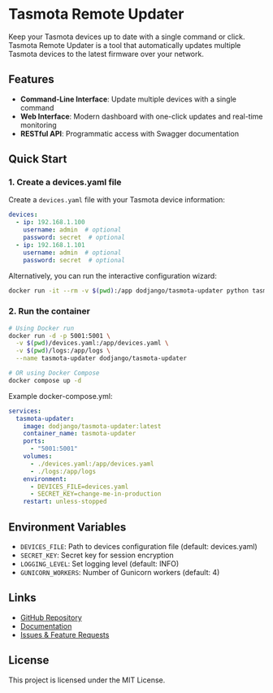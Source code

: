 # Tasmota Remote Updater

Keep your Tasmota devices up to date with a single command or click. Tasmota Remote Updater is a tool that automatically updates multiple Tasmota devices to the latest firmware over your network.

## Features

- **Command-Line Interface**: Update multiple devices with a single command
- **Web Interface**: Modern dashboard with one-click updates and real-time monitoring
- **RESTful API**: Programmatic access with Swagger documentation

## Quick Start

### 1. Create a devices.yaml file

Create a `devices.yaml` file with your Tasmota device information:

```yaml
devices:
  - ip: 192.168.1.100
    username: admin  # optional
    password: secret  # optional
  - ip: 192.168.1.101
    username: admin  # optional
    password: secret  # optional
```

Alternatively, you can run the interactive configuration wizard:

```bash
docker run -it --rm -v $(pwd):/app dodjango/tasmota-updater python tasmota_updater.py --configure
```

### 2. Run the container

```bash
# Using Docker run
docker run -d -p 5001:5001 \
  -v $(pwd)/devices.yaml:/app/devices.yaml \
  -v $(pwd)/logs:/app/logs \
  --name tasmota-updater dodjango/tasmota-updater

# OR using Docker Compose
docker compose up -d
```

Example docker-compose.yml:
```yaml
services:
  tasmota-updater:
    image: dodjango/tasmota-updater:latest
    container_name: tasmota-updater
    ports:
      - "5001:5001"
    volumes:
      - ./devices.yaml:/app/devices.yaml
      - ./logs:/app/logs
    environment:
      - DEVICES_FILE=devices.yaml
      - SECRET_KEY=change-me-in-production
    restart: unless-stopped
```

## Environment Variables

- `DEVICES_FILE`: Path to devices configuration file (default: devices.yaml)
- `SECRET_KEY`: Secret key for session encryption
- `LOGGING_LEVEL`: Set logging level (default: INFO)
- `GUNICORN_WORKERS`: Number of Gunicorn workers (default: 4)

## Links

- [GitHub Repository](https://github.com/dodjango/tasmota-auto-updater)
- [Documentation](https://dodjango.github.io/tasmota-auto-updater/)
- [Issues & Feature Requests](https://github.com/dodjango/tasmota-auto-updater/issues)

## License

This project is licensed under the MIT License.
